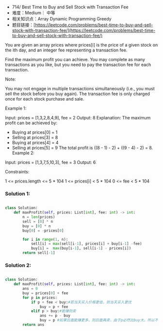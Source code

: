 * 714/ Best Time to Buy and Sell Stock with Transaction Fee
* 难度：Medium｜ 中等
* 相关知识点：Array Dynamic Programming Greedy
* 题目链接：[https://leetcode.com/problems/best-time-to-buy-and-sell-stock-with-transaction-fee/](https://leetcode.com/problems/best-time-to-buy-and-sell-stock-with-transaction-fee/)

You are given an array prices where prices[i] is the price of a given stock on the ith day, and an integer fee representing a transaction fee.

Find the maximum profit you can achieve. You may complete as many transactions as you like, but you need to pay the transaction fee for each transaction.

Note:

You may not engage in multiple transactions simultaneously (i.e., you must sell the stock before you buy again).
The transaction fee is only charged once for each stock purchase and sale.
 

Example 1:

Input: prices = [1,3,2,8,4,9], fee = 2
Output: 8
Explanation: The maximum profit can be achieved by:
- Buying at prices[0] = 1
- Selling at prices[3] = 8
- Buying at prices[4] = 4
- Selling at prices[5] = 9
The total profit is ((8 - 1) - 2) + ((9 - 4) - 2) = 8.
Example 2:

Input: prices = [1,3,7,5,10,3], fee = 3
Output: 6
 

Constraints:

1 <= prices.length <= 5 * 104
1 <= prices[i] < 5 * 104
0 <= fee < 5 * 104


### Solution 1:
```python

class Solution:
    def maxProfit(self, prices: List[int], fee: int) -> int:
        n = len(prices)
        sell = [0] * n
        buy = [0] * n
        buy[0] = -prices[0]

        for i in range(1, n):
            sell[i] = max(sell[i-1], prices[i] + buy[i-1] -fee)
            buy[i] =  max(buy[i-1], sell[i-1] - prices[i])
        return sell[-1]
```


### Solution 2:
```python

class Solution:
    def maxProfit(self, prices: List[int], fee: int) -> int:
        ans = 0
        buy = prices[0] + fee
        for p in prices:
            if p + fee < buy:#若当天买入价格更低，则当天买入更优
                buy = p + fee
            elif p > buy:#能赚则卖
                ans += p - buy 
                buy = p #如果后面能赚更多，则后面再卖，由于p必然比buy大，所以不影响后续买入
        return ans
```
